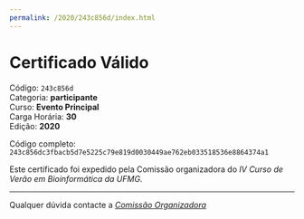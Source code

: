 ```yaml
---
permalink: /2020/243c856d/index.html
---
```


# Certificado Válido

Código: `243c856d`<br>
Categoria: **participante**<br>
Curso: **Evento Principal**<br>
Carga Horária: **30**<br>
Edição: **2020**<br>


Código completo: `243c856dc3fbacb5d7e5225c79e819d0030449ae762eb033518536e8864374a1`


Este certificado foi expedido pela Comissão organizadora do *IV Curso de Verão em Bioinformática da UFMG*.

----

Qualquer dúvida contacte a [_Comissão Organizadora_](<mailto:cursobioinfoufmg@gmail.com$subject=[Certificados]>)

